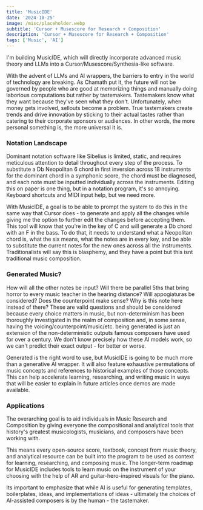 ```yaml
---
title: 'MusicIDE'
date: '2024-10-25'
image: /misc/placeholder.webp
subtitle: 'Cursor + Musescore for Research + Composition'
description: 'Cursor + Musescore for Research + Composition'
tags: ['Music', 'AI']
---
```


<style jsx>{`
 .prose a {
    text-decoration: underline;
    color: var(--color-accent);
 }
 .prose ol {
    list-style-type: decimal;
    margin-left: 2em; /* Adjust as needed for indentation */
    padding-left: 0.5em; /* Add padding if needed */
 }
 .prose ol li {
    margin-bottom: 0.5em;
    color: var(--color-text-primary);
    line-height: 1.5; /* Adjust line height for better readability */
 }
`}</style>

<div class="tldr-section">

I'm building MusicIDE, which will directly incorporate advanced music theory and LLMs into a Cursor/Musescore/Synthesia-like software.

</div>

With the advent of LLMs and AI wrappers, the barriers to entry in the world of technology are breaking. As Chamath put it, the future will not be governed by people who are good at memorizing things and manually doing laborious computations but rather by tastemakers. Tastemakers know what they want because they've seen what they don't. Unfortunately, when money gets involved, sellouts become a problem. True tastemakers create trends and drive innovation by sticking to their actual tastes rather than catering to their corporate sponsors or audiences. In other words, the more personal something is, the more universal it is.

### Notation Landscape

Dominant notation software like Sibelius is limited, static, and requires meticulous attention to detail throughout every step of the process. To substitute a Db Neopolitan 6 chord in first inversion across 18 instruments for the dominant chord in a symphonic score, the chord must be diagnosed, and each note must be inputted individually across the instruments. Editing this on paper is one thing, but in a notation program, it's so annoying. Keyboard shortcuts and MIDI input help, but we need more.

With MusicIDE, a goal is to be able to prompt the system to do this in the same way that Cursor does - to generate and apply all the changes while giving me the option to further edit the changes before accepting them. This tool will know that you're in the key of C and will generate a Db chord with an F in the bass. To do that, it needs to understand what a Neopolitan chord is, what the six means, what the notes are in every key, and be able to substitute the current notes for the new ones across all the instruments. Traditionalists will say this is blasphemy, and they have a point but this isnt traditional music composition.

### Generated Music?

How will all the other notes be input? Will there be parallel 5ths that bring horror to every music teacher in the hearing distance? Will appogiaturas be considered? Does the counterpoint make sense? Why is this note here instead of there? These are valid questions and should be considered because every choice matters in music, but non-determinism has been thoroughly investigated in the realm of composition and, in some sense, having the voicing/counterpoint/music/etc. being generated is just an extension of the non-deterministic outputs famous composers have used for over a century. We don't know precisely how these AI models work, so we can't predict their exact output - for better or worse.

Generated is the right word to use, but MusicIDE is going to be much more than a generative AI wrapper. It will also feature exhaustive permutations of music concepts and references to historical examples of those concepts. This can help accelerate learning, researching, and writing music in ways that will be easier to explain in future articles once demos are made available.

### Applications

The overarching goal is to aid individuals in Music Research and Composition by giving everyone the compositional and analytical tools that history's greatest musicologists, musicians, and composers have been working with.

This means every open-source score, textbook, concept from music theory, and analytical resource can be built into the program to be used as context for learning, researching, and composing music. The longer-term roadmap for MusicIDE includes tools to learn music on the instrument of your choosing with the help of AR and guitar-hero-inspired visuals for the piano.

Its important to emphasize that while AI is useful for generating templates, boilerplates, ideas, and implementations of ideas - ultimately the choices of AI-assisted composers is by the human - the tastemaker.
